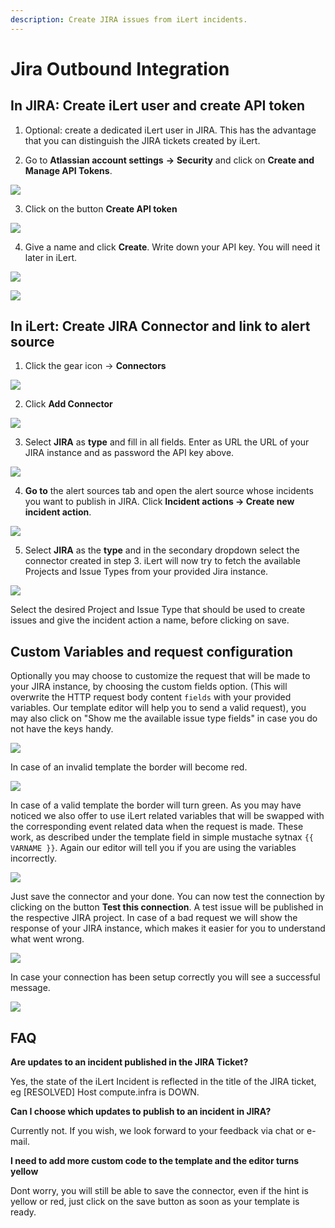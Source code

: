 ```yaml
---
description: Create JIRA issues from iLert incidents.
---
```


# Jira Outbound Integration

## In JIRA: Create iLert user and create API token <a id="jira-preparation"></a>

1. Optional: create a dedicated iLert user in JIRA. This has the advantage that you can distinguish the JIRA tickets created by iLert.

2. Go to **Atlassian account settings**  **→** **Security** and click on **Create and Manage API Tokens**.

![](../../.gitbook/assets/screenshot-2020-08-05-at-13.15.25.png)

3. Click on the button **Create API token**  

![](../../.gitbook/assets/ji2.png)

4. Give a name and click **Create**. Write down your API key. You will need it later in iLert.  

![](../../.gitbook/assets/ji3.png)

![](../../.gitbook/assets/ji4.png)

## In iLert: Create JIRA Connector and link to alert source <a id="create-alarm-source"></a>

1. Click the gear icon → **Connectors**

![](../../.gitbook/assets/go_to_connectors.png)

2. Click **Add Connector**

![](../../.gitbook/assets/create_connector_button.png)

3. Select **JIRA** as **type** and fill in all fields. Enter as URL the URL of your JIRA instance and as password the API key above.

![](../../.gitbook/assets/ilert%20%2863%29.png)

4. **Go to** the alert sources tab and open the alert source whose incidents you want to publish in JIRA. Click **Incident actions → Create new incident action**.

![](../../.gitbook/assets/new_incident_action%20%282%29.png)

5. Select **JIRA** as the **type** and in the secondary dropdown select the connector created in step 3. iLert will now try to fetch the available Projects and Issue Types from your provided Jira instance.

![](../../.gitbook/assets/ilert%20%2856%29.png)

Select the desired Project and Issue Type that should be used to create issues and give the incident action a name, before clicking on save.

## Custom Variables and request configuration <a id="custom"></a>

Optionally you may choose to customize the request that will be made to your JIRA instance, by choosing the custom fields option. \(This will overwrite the HTTP request body content `fields` with your provided variables. Our template editor will help you to send a valid request\), you may also click on "Show me the available issue type fields" in case you do not have the keys handy.

![](../../.gitbook/assets/ji10.png)

In case of an invalid template the border will become red.

![](../../.gitbook/assets/ji11.png)

In case of a valid template the border will turn green. As you may have noticed we also offer to use iLert related variables that will be swapped with the corresponding event related data when the request is made. These work, as described under the template field in simple mustache sytnax `{{ VARNAME }}`. Again our editor will tell you if you are using the variables incorrectly.

![](../../.gitbook/assets/ji12.png)

Just save the connector and your done. You can now test the connection by clicking on the button **Test this connection**. A test issue will be published in the respective JIRA project. In case of a bad request we will show the response of your JIRA instance, which makes it easier for you to understand what went wrong.

![](../../.gitbook/assets/ilert%20%2861%29.png)

In case your connection has been setup correctly you will see a successful message.

![](../../.gitbook/assets/ji14.png)

## FAQ <a id="faq"></a>

**Are updates to an incident published in the JIRA Ticket?**

Yes, the state of the iLert Incident is reflected in the title of the JIRA ticket, eg \[RESOLVED\] Host compute.infra is DOWN.

**Can I choose which updates to publish to an incident in JIRA?**

Currently not. If you wish, we look forward to your feedback via chat or e-mail.

**I need to add more custom code to the template and the editor turns yellow**

Dont worry, you will still be able to save the connector, even if the hint is yellow or red, just click on the save button as soon as your template is ready.

